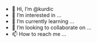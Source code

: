- 👋 Hi, I’m @kurdic
- 👀 I’m interested in ...
- 🌱 I’m currently learning ...
- 💞️ I’m looking to collaborate on ...
- 📫 How to reach me ...

<!---
kurdic/kurdic is a ✨ special ✨ repository because its `README.md` (this file) appears on your GitHub profile.
You can click the Preview link to take a look at your changes.
--->
